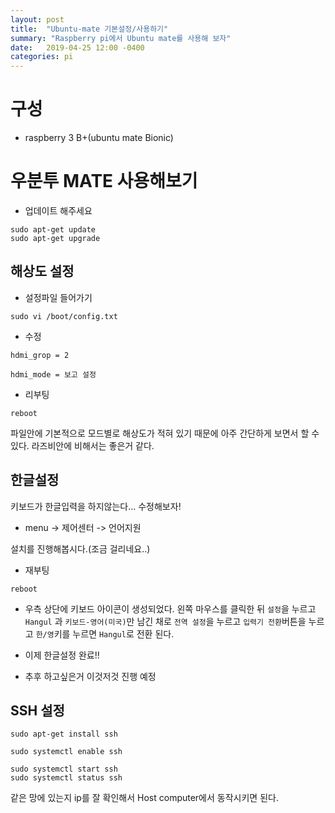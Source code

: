 ```yaml
---
layout: post
title:  "Ubuntu-mate 기본설정/사용하기"
summary: "Raspberry pi에서 Ubuntu mate를 사용해 보자"
date:   2019-04-25 12:00 -0400
categories: pi
---
```


# 구성
- raspberry 3 B+(ubuntu mate Bionic)

# 우분투 MATE 사용해보기

- 업데이트 해주세요

```
sudo apt-get update
sudo apt-get upgrade
```

## 해상도 설정
- 설정파일 들어가기

```
sudo vi /boot/config.txt
```

- 수정

```
hdmi_grop = 2

hdmi_mode = 보고 설정
```

- 리부팅

```
reboot
```

파일안에 기본적으로 모드별로 해상도가 적혀 있기 때문에 아주 간단하게 보면서 할 수 있다. 라즈비안에 비해서는 좋은거 같다.

## 한글설정

키보드가 한글입력을 하지않는다... 수정해보자!

- menu -> 제어센터 -> 언어지원

설치를 진행해봅시다.(조금 걸리네요..)

- 재부팅

```
reboot
```

- 우측 상단에 키보드 아이콘이 생성되었다. 왼쪽 마우스를 클릭한 뒤 `설정`을 누르고 `Hangul` 과 `키보드-영어(미국)`만 남긴 채로 `전역 설정`을 누르고 `입력기 전환`버튼을 누르고 `한/영`키를 누르면 `Hangul`로 전환 된다.

- 이제 한글설정 완료!!


+ 추후 하고싶은거 이것저것 진행 예정

## SSH 설정

```
sudo apt-get install ssh
```

```
sudo systemctl enable ssh
```

```
sudo systemctl start ssh
sudo systemctl status ssh
```

같은 망에 있는지 ip를 잘 확인해서 Host computer에서 동작시키면 된다.
